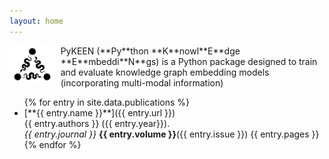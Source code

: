 ```yaml
---
layout: home
---
```

<img src="/img/logo.png" alt="PyKEEN Logo" align="left" height="60" style="margin-right: 10px"/>
PyKEEN (**Py**thon **K**nowl**E**dge **E**mbeddi**N**gs) is a Python package designed to train and
evaluate knowledge graph embedding models (incorporating multi-modal information)

<ul>
{% for entry in site.data.publications %}
<li>
[**{{ entry.name }}**]({{ entry.url }})
<br /> {{ entry.authors }} ({{ entry.year}}).
<br /> <i>{{ entry.journal }}</i> <b>{{ entry.volume }}</b>({{ entry.issue }}) {{ entry.pages }}</b>
</li>
{% endfor %}
</ul>
